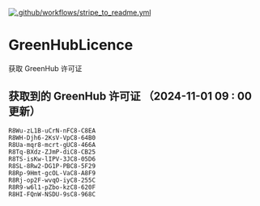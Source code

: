 [![.github/workflows/stripe_to_readme.yml](https://github.com/zjx-kimi/GreenHubLicence/actions/workflows/stripe_to_readme.yml/badge.svg)](https://github.com/zjx-kimi/GreenHubLicence/actions/workflows/stripe_to_readme.yml)
# GreenHubLicence
获取 GreenHub 许可证
## 获取到的 GreenHub 许可证 （2024-11-01 09 : 00 更新）
```
R8Wu-zL1B-uCrN-nFC8-C8EA
R8WH-Djh6-2KsV-VpC8-64B0
R8Ua-mqr8-mcrt-gUC8-466A
R8Tq-BXdz-ZJmP-diC8-CB25
R8TS-isKw-lIPV-3JC8-05D6
R8SL-8Rw2-DG1P-PBC8-5F29
R8Rp-9Hmt-gcOL-VaC8-A8F9
R8Rj-op2F-wvqO-iyC8-255C
R8R9-w6l1-pZbo-kzC8-620F
R8HI-FQnW-NSDU-9sC8-968C
```
